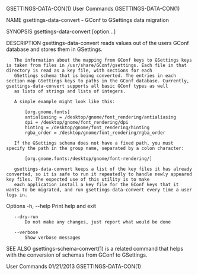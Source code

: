GSETTINGS-DATA-CON(1)                                                                         User Commands                                                                         GSETTINGS-DATA-CON(1)

NAME
       gsettings-data-convert - GConf to GSettings data migration

SYNOPSIS
       gsettings-data-convert [option...]

DESCRIPTION
       gsettings-data-convert reads values out of the users GConf database and stores them in GSettings.

       The information about the mapping from GConf keys to GSettings keys is taken from files in /usr/share/GConf/gsettings. Each file in that directory is read as a key file, with sections for each
       GSettings schema that is being converted. The entries in each section map GSettings keys to paths in the GConf database. Currently, gsettings-data-convert supports all basic GConf types as well
       as lists of strings and lists of integers.

       A simple example might look like this:

           [org.gnome.fonts]
           antialiasing = /desktop/gnome/font_rendering/antialiasing
           dpi = /desktop/gnome/font_rendering/dpi
           hinting = /desktop/gnome/font_rendering/hinting
           rgba_order = /desktop/gnome/font_rendering/rgba_order

       If the GSettings schema does not have a fixed path, you must specify the path in the group name, separated by a colon character:

           [org.gnome.fonts:/desktop/gnome/font-rendering/]

       gsettings-data-convert keeps a list of the key files it has already converted, so it is safe to run it repeatedly to handle newly appeared key files. The expected use of this utility is to make
       each application install a key file for the GConf keys that it wants to be migrated, and run gsettings-data-convert every time a user logs in.

   Options
       -h, --help
           Print help and exit

       --dry-run
           Do not make any changes, just report what would be done

       --verbose
           Show verbose messages

SEE ALSO
       gsettings-schema-convert(1) is a related command that helps with the conversion of schemas from GConf to GSettings.

User Commands                                                                                   01/21/2013                                                                          GSETTINGS-DATA-CON(1)
